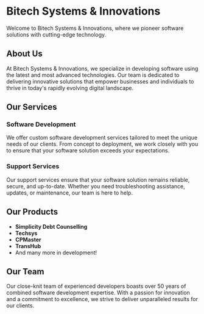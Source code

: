 
# Bitech Systems & Innovations

Welcome to Bitech Systems & Innovations, where we pioneer software solutions with cutting-edge technology.

## About Us

At Bitech Systems & Innovations, we specialize in developing software using the latest and most advanced technologies. Our team is dedicated to delivering innovative solutions that empower businesses and individuals to thrive in today's rapidly evolving digital landscape.

## Our Services

### Software Development
We offer custom software development services tailored to meet the unique needs of our clients. From concept to deployment, we work closely with you to ensure that your software solution exceeds your expectations.

### Support Services
Our support services ensure that your software solution remains reliable, secure, and up-to-date. Whether you need troubleshooting assistance, updates, or maintenance, our team is here to help.

## Our Products

- **Simplicity Debt Counselling**
- **Techsys**
- **CPMaster**
- **TransHub**
- And many more in development!

## Our Team

Our close-knit team of experienced developers boasts over 50 years of combined software development expertise. With a passion for innovation and a commitment to excellence, we strive to deliver unparalleled results for our clients.


